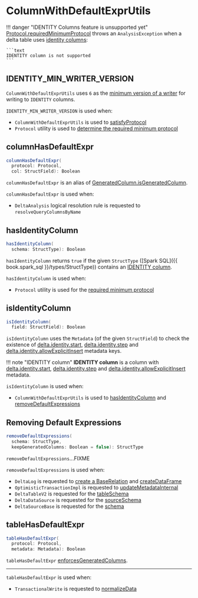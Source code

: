# ColumnWithDefaultExprUtils

!!! danger "IDENTITY Columns feature is unsupported yet"
    [Protocol.requiredMinimumProtocol](Protocol.md#requiredMinimumProtocol) throws an `AnalysisException` when a delta table uses [identity columns](#hasIdentityColumn):

    ```text
    IDENTITY column is not supported
    ```

## <span id="IDENTITY_MIN_WRITER_VERSION"> IDENTITY_MIN_WRITER_VERSION

`ColumnWithDefaultExprUtils` uses `6` as the [minimum version of a writer](Protocol.md#minWriterVersion) for writing to `IDENTITY` columns.

`IDENTITY_MIN_WRITER_VERSION` is used when:

* `ColumnWithDefaultExprUtils` is used to [satisfyProtocol](#satisfyProtocol)
* `Protocol` utility is used to [determine the required minimum protocol](Protocol.md#requiredMinimumProtocol)

## <span id="columnHasDefaultExpr"> columnHasDefaultExpr

```scala
columnHasDefaultExpr(
  protocol: Protocol,
  col: StructField): Boolean
```

`columnHasDefaultExpr` is an alias of [GeneratedColumn.isGeneratedColumn](generated-columns/GeneratedColumn.md#isGeneratedColumn).

`columnHasDefaultExpr` is used when:

* `DeltaAnalysis` logical resolution rule is requested to `resolveQueryColumnsByName`

## <span id="hasIdentityColumn"> hasIdentityColumn

```scala
hasIdentityColumn(
  schema: StructType): Boolean
```

`hasIdentityColumn` returns `true` if the given `StructType` ([Spark SQL]({{ book.spark_sql }}/types/StructType)) contains an [IDENTITY column](#isIdentityColumn).

`hasIdentityColumn` is used when:

* `Protocol` utility is used for the [required minimum protocol](Protocol.md#requiredMinimumProtocol)

## <span id="isIdentityColumn"> isIdentityColumn

```scala
isIdentityColumn(
  field: StructField): Boolean
```

`isIdentityColumn` uses the `Metadata` (of the given `StructField`) to check the existence of [delta.identity.start](delta/DeltaSourceUtils.md#IDENTITY_INFO_START), [delta.identity.step](delta/DeltaSourceUtils.md#IDENTITY_INFO_STEP) and [delta.identity.allowExplicitInsert](delta/DeltaSourceUtils.md#IDENTITY_INFO_ALLOW_EXPLICIT_INSERT) metadata keys.

!!! note "IDENTITY column"
    **IDENTITY column** is a column with [delta.identity.start](delta/DeltaSourceUtils.md#IDENTITY_INFO_START), [delta.identity.step](delta/DeltaSourceUtils.md#IDENTITY_INFO_STEP) and [delta.identity.allowExplicitInsert](delta/DeltaSourceUtils.md#IDENTITY_INFO_ALLOW_EXPLICIT_INSERT) metadata.

`isIdentityColumn` is used when:

* `ColumnWithDefaultExprUtils` is used to [hasIdentityColumn](#hasIdentityColumn) and [removeDefaultExpressions](#removeDefaultExpressions)

## <span id="removeDefaultExpressions"> Removing Default Expressions

```scala
removeDefaultExpressions(
  schema: StructType,
  keepGeneratedColumns: Boolean = false): StructType
```

`removeDefaultExpressions`...FIXME

`removeDefaultExpressions` is used when:

* `DeltaLog` is requested to [create a BaseRelation](DeltaLog.md#createRelation) and [createDataFrame](DeltaLog.md#createDataFrame)
* `OptimisticTransactionImpl` is requested to [updateMetadataInternal](OptimisticTransactionImpl.md#updateMetadataInternal)
* `DeltaTableV2` is requested for the [tableSchema](DeltaTableV2.md#tableSchema)
* `DeltaDataSource` is requested for the [sourceSchema](delta/DeltaDataSource.md#sourceSchema)
* `DeltaSourceBase` is requested for the [schema](delta/DeltaSource.md#schema)

## <span id="tableHasDefaultExpr"> tableHasDefaultExpr

```scala
tableHasDefaultExpr(
  protocol: Protocol,
  metadata: Metadata): Boolean
```

`tableHasDefaultExpr` [enforcesGeneratedColumns](generated-columns/GeneratedColumn.md#enforcesGeneratedColumns).

---

`tableHasDefaultExpr` is used when:

* `TransactionalWrite` is requested to [normalizeData](TransactionalWrite.md#normalizeData)
